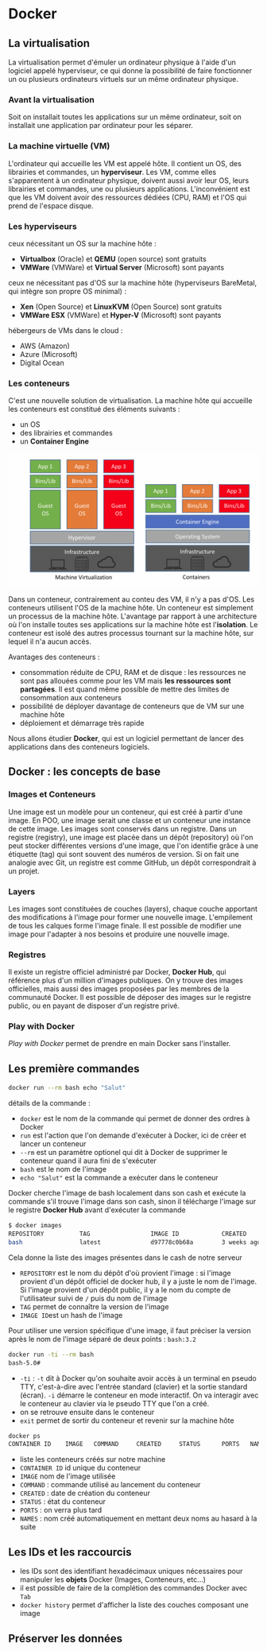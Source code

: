 # Docker

## La virtualisation

La virtualisation permet d'émuler un ordinateur physique à l'aide d'un logiciel appelé hyperviseur, ce qui donne la possibilité de faire fonctionner un ou plusieurs ordinateurs virtuels sur un même ordinateur physique.

### Avant la virtualisation

Soit on installait toutes les applications sur un même ordinateur, soit on installait une application par ordinateur pour les séparer.

### La machine virtuelle (VM)

L'ordinateur qui accueille les VM est appelé hôte. Il contient un OS, des librairies et commandes, un **hyperviseur**.
Les VM, comme elles s'apparentent à un ordinateur physique, doivent aussi avoir leur OS, leurs librairies et commandes, une ou plusieurs applications.
L'inconvénient est que les VM doivent avoir des ressources dédiées (CPU, RAM) et l'OS qui prend de l'espace disque.

### Les hyperviseurs

ceux nécessitant un OS sur la machine hôte :
- **Virtualbox** (Oracle) et **QEMU** (open source) sont gratuits
- **VMWare** (VMWare) et **Virtual Server** (Microsoft) sont payants

ceux ne nécessitant pas d'OS sur la machine hôte (hyperviseurs BareMetal, qui intègre son propre OS minimal) :
- **Xen** (Open Source) et **LinuxKVM** (Open Source) sont gratuits
- **VMWare ESX** (VMWare) et **Hyper-V** (Microsoft) sont payants

hébergeurs de VMs dans le cloud :
- AWS (Amazon)
- Azure (Microsoft)
- Digital Ocean

### Les conteneurs

C'est une nouvelle solution de virtualisation. La machine hôte qui accueille les conteneurs est constitué des éléments suivants :
- un OS
- des librairies et commandes
- un **Container Engine**

![Schéma illustrant les différences entre une architecture avec VM vs Containers](vm-containers.png "Schéma illustrant les différences entre une architecture avec VM vs Containers")

Dans un conteneur, contrairement au conteu des VM, il n'y a pas d'OS. Les conteneurs utilisent l'OS de la machine hôte. Un conteneur est simplement un processus de la machine hôte. L'avantage par rapport à une architecture où l'on installe toutes ses applications sur la machine hôte est l'**isolation**. Le conteneur est isolé des autres processus tournant sur la machine hôte, sur lequel il n'a aucun accès.

Avantages des conteneurs :
- consommation réduite de CPU, RAM et de disque : les ressources ne sont pas allouées comme pour les VM mais **les ressources sont partagées**. Il est quand même possible de mettre des limites de consommation aux conteneurs
- possibilité de déployer davantage de conteneurs que de VM sur une machine hôte
- déploiement et démarrage très rapide

Nous allons étudier **Docker**, qui est un logiciel permettant de lancer des applications dans des conteneurs logiciels.



## Docker : les concepts de base

### Images et Conteneurs

Une image est un modèle pour un conteneur, qui est créé à partir d'une image. En POO, une image serait une classe et un conteneur une instance de cette image.
Les images sont conservés dans un registre. Dans un registre (registry), une image est placée dans un dépôt (repository) où l'on peut stocker différentes versions d'une image, que l'on identifie grâce à une étiquette (tag) qui sont souvent des numéros de version.
Si on fait une analogie avec Git, un registre est comme GitHub, un dépôt correspondrait à un projet.

### Layers

Les images sont constituées de couches (layers), chaque couche apportant des modifications à l'image pour former une nouvelle image. L'empilement de tous les calques forme l'image finale.
Il est possible de modifier une image pour l'adapter à nos besoins et produire une nouvelle image.

### Registres

Il existe un registre officiel administré par Docker, **Docker Hub**, qui référence plus d'un million d'images publiques. On y trouve des images officielles, mais aussi des images proposées par les membres de la communauté Docker.
Il est possible de déposer des images sur le registre public, ou en payant de disposer d'un registre privé.

### Play with Docker

*Play with Docker* permet de prendre en main Docker sans l'installer.



## Les première commandes

```bash
docker run --rm bash echo "Salut"
```
détails de la commande :
- `docker` est le nom de la commande qui permet de donner des ordres à Docker
- `run` est l'action que l'on demande d'exécuter à Docker, ici de créer et lancer un conteneur
- `--rm` est un paramètre optionel qui dit à Docker de supprimer le conteneur quand il aura fini de s'exécuter
- `bash` est le nom de l'image
- `echo "Salut"` est la commande a exécuter dans le conteneur

Docker cherche l'image de bash localement dans son cash et exécute la commande s'il trouve l'image dans son cash, sinon il télécharge l'image sur le registre **Docker Hub** avant d'exécuter la commande


```bash
$ docker images
REPOSITORY          TAG                 IMAGE ID            CREATED             SIZE
bash                latest              d97778c0b68a        3 weeks ago         15.1MB
```
Cela donne la liste des images présentes dans le cash de notre serveur
- `REPOSITORY` est le nom du dépôt d'où provient l'image : si l'image provient d'un dépôt officiel de docker hub, il y a juste le nom de l'image. Si l'image provient d'un dépôt public, il y a le nom du compte de l'utilisateur suivi de `/` puis du nom de l'image
- `TAG` permet de connaître la version de l'image
- `IMAGE ID`est un hash de l'image

Pour utiliser une version spécifique d'une image, il faut préciser la version après le nom de l'image séparé de deux points : `bash:3.2`


```bash
docker run -ti --rm bash
bash-5.0#
```
- `-ti` : `-t` dit à Docker qu'on souhaite avoir accès à un terminal  en pseudo TTY, c'est-à-dire avec l'entrée standard (clavier) et la sortie standard (écran). `-i` démarre le conteneur en mode interactif. On va interagir avec le conteneur au clavier via le pseudo TTY que l'on a créé.
- on se retrouve ensuite dans le conteneur
- `exit` permet de sortir du conteneur et revenir sur la machine hôte

```bash
docker ps
CONTAINER ID    IMAGE   COMMAND     CREATED     STATUS      PORTS   NAMES
```
- liste les conteneurs créés sur notre machine
- `CONTAINER ID` id unique du conteneur
- `IMAGE` nom de l'image utilisée
- `COMMAND` : commande utilisé au lancement du conteneur
- `CREATED` : date de création du conteneur
- `STATUS` : état du conteneur
- `PORTS` : on verra plus tard
- `NAMES` : nom créé automatiquement en mettant deux noms au hasard à la suite


## Les IDs et les raccourcis

- les IDs sont des identifiant hexadécimaux uniques nécessaires pour manipuler les **objets** Docker (Images, Conteneurs, etc...)
- il est possible de faire de la complétion des commandes Docker avec `Tab`
- `docker history` permet d'afficher la liste des couches composant une image

## Préserver les données

